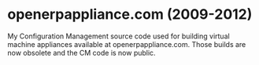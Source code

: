 # openerpappliance.com (2009-2012)
My Configuration Management source code used for building virtual machine appliances available at openerpappliance.com. Those builds are now obsolete and the CM code is now public.
